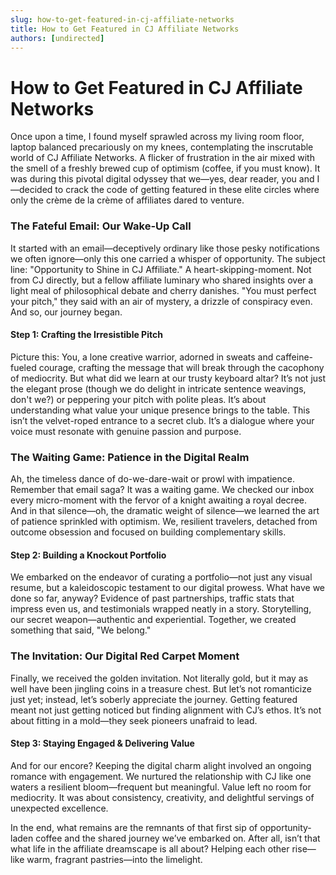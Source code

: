 ```yaml
---
slug: how-to-get-featured-in-cj-affiliate-networks
title: How to Get Featured in CJ Affiliate Networks
authors: [undirected]
---
```


# How to Get Featured in CJ Affiliate Networks

Once upon a time, I found myself sprawled across my living room floor, laptop balanced precariously on my knees, contemplating the inscrutable world of CJ Affiliate Networks. A flicker of frustration in the air mixed with the smell of a freshly brewed cup of optimism (coffee, if you must know). It was during this pivotal digital odyssey that we—yes, dear reader, you and I—decided to crack the code of getting featured in these elite circles where only the crème de la crème of affiliates dared to venture.

### The Fateful Email: Our Wake-Up Call

It started with an email—deceptively ordinary like those pesky notifications we often ignore—only this one carried a whisper of opportunity. The subject line: "Opportunity to Shine in CJ Affiliate." A heart-skipping-moment. Not from CJ directly, but a fellow affiliate luminary who shared insights over a light meal of philosophical debate and cherry danishes. "You must perfect your pitch," they said with an air of mystery, a drizzle of conspiracy even. And so, our journey began.

#### Step 1: Crafting the Irresistible Pitch

Picture this: You, a lone creative warrior, adorned in sweats and caffeine-fueled courage, crafting the message that will break through the cacophony of mediocrity. But what did we learn at our trusty keyboard altar? It’s not just the elegant prose (though we do delight in intricate sentence weavings, don't we?) or peppering your pitch with polite pleas. It’s about understanding what value your unique presence brings to the table. This isn’t the velvet-roped entrance to a secret club. It’s a dialogue where your voice must resonate with genuine passion and purpose.

### The Waiting Game: Patience in the Digital Realm

Ah, the timeless dance of do-we-dare-wait or prowl with impatience. Remember that email saga? It was a waiting game. We checked our inbox every micro-moment with the fervor of a knight awaiting a royal decree. And in that silence—oh, the dramatic weight of silence—we learned the art of patience sprinkled with optimism. We, resilient travelers, detached from outcome obsession and focused on building complementary skills.

#### Step 2: Building a Knockout Portfolio

We embarked on the endeavor of curating a portfolio—not just any visual resume, but a kaleidoscopic testament to our digital prowess. What have we done so far, anyway? Evidence of past partnerships, traffic stats that impress even us, and testimonials wrapped neatly in a story. Storytelling, our secret weapon—authentic and experiential. Together, we created something that said, "We belong."

### The Invitation: Our Digital Red Carpet Moment

Finally, we received the golden invitation. Not literally gold, but it may as well have been jingling coins in a treasure chest. But let’s not romanticize just yet; instead, let’s soberly appreciate the journey. Getting featured meant not just getting noticed but finding alignment with CJ’s ethos. It’s not about fitting in a mold—they seek pioneers unafraid to lead.

#### Step 3: Staying Engaged & Delivering Value

And for our encore? Keeping the digital charm alight involved an ongoing romance with engagement. We nurtured the relationship with CJ like one waters a resilient bloom—frequent but meaningful. Value left no room for mediocrity. It was about consistency, creativity, and delightful servings of unexpected excellence.

In the end, what remains are the remnants of that first sip of opportunity-laden coffee and the shared journey we’ve embarked on. After all, isn’t that what life in the affiliate dreamscape is all about? Helping each other rise—like warm, fragrant pastries—into the limelight.